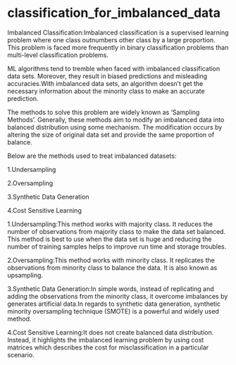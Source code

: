 # classification_for_imbalanced_data

Imbalanced Classification:Imbalanced classification is a supervised learning problem where one class outnumbers other class by a large proportion. This problem is faced more frequently in binary classification problems than multi-level classification problems.

ML algorithms tend to tremble when faced with imbalanced classification data sets. Moreover, they result in biased predictions and misleading accuracies.With imbalanced data sets, an algorithm doesn’t get the necessary information about the minority class to make an accurate prediction.

The methods to solve this problem are widely known as ‘Sampling Methods’. Generally, these methods aim to modify an imbalanced data into balanced distribution using some mechanism. The modification occurs by altering the size of original data set and provide the same proportion of balance.

Below are the methods used to treat imbalanced datasets:

1.Undersampling

2.Oversampling

3.Synthetic Data Generation

4.Cost Sensitive Learning

1.Undersampling:This method works with majority class. It reduces the number of observations from majority class to make the data set balanced. This method is best to use when the data set is huge and reducing the number of training samples helps to improve run time and storage troubles.

2.Oversampling:This method works with minority class. It replicates the observations from minority class to balance the data. It is also known as upsampling.

3.Synthetic Data Generation:In simple words, instead of replicating and adding the observations from the minority class, it overcome imbalances by generates artificial data.In regards to synthetic data generation, synthetic minority oversampling technique (SMOTE) is a powerful and widely used method.

4.Cost Sensitive Learning:It does not create balanced data distribution. Instead, it highlights the imbalanced learning problem by using cost matrices which describes the cost for misclassification in a particular scenario.

